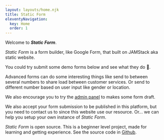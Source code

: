 ```yaml
---
layout: layouts/home.njk
title: Static Form
eleventyNavigation:
  key: Home
  order: 1
---
```

Welcome to ***Static Form***.

*Static Form* is a form builder, like Google Form, that built on JAMStack aka static website.

You could try submit some demo forms below and see what they do 🍬.

Advanced forms can do some interesting things like send to between several numbers to share load between customer services. Or send to different number based on user input like gender or location.

We also encourage you to try the [admin panel](/admin) to makes some form draft.

We also accept your form submission to be published in this platform, but you need to contact us to since this website use our resource. Or... we can help you setup your own instance of *Static Form*.

*Static Form* is open source. This is a beginner level project, made for learning and getting experience. See the source code in [Github](https://github.com/zulvkr/StaticForm).